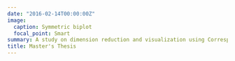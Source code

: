```yaml
---
date: "2016-02-14T00:00:00Z"
image:
  caption: Symmetric biplot
  focal_point: Smart
summary: A study on dimension reduction and visualization using Correspondence Analysis in Categorical Data. When $a^2$
title: Master's Thesis
---
```

